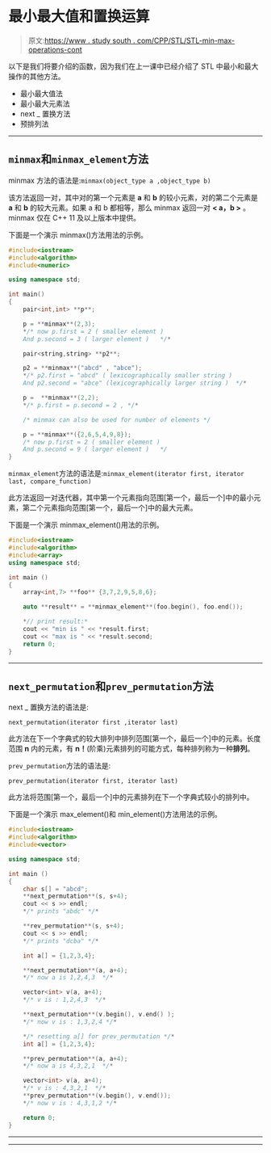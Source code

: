 # 最小最大值和置换运算

> 原文:[https://www . study south . com/CPP/STL/STL-min-max-operations-cont](https://www.studytonight.com/cpp/stl/stl-min-max-operations-cont)

以下是我们将要介绍的函数，因为我们在上一课中已经介绍了 STL 中最小和最大操作的其他方法。

*   最小最大值法
*   最小最大元素法
*   next _ 置换方法
*   预排列法

* * *

## `minmax`和`minmax_element`方法

minmax 方法的语法是:`minmax(object_type a ,object_type b)`

该方法返回一对，其中对的第一个元素是 **a** 和 **b** 的较小元素，对的第二个元素是 **a** 和 **b** 的较大元素。如果 a 和 b 都相等，那么 minmax 返回一对 **< a，b >** 。minmax 仅在 C++ 11 及以上版本中提供。

下面是一个演示 minmax()方法用法的示例。

```cpp
#include<iostream>
#include<algorithm>
#include<numeric>

using namespace std;

int main()
{
    pair<int,int> **p**;

    p = **minmax**(2,3);
    */* now p.first = 2 ( smaller element ) 
    And p.second = 3 ( larger element )   */* 

    pair<string,string> **p2**;

    p2 = **minmax**("abcd" , "abce");
    */* p2.first = "abcd" ( lexicographically smaller string )
    And p2.second = "abce" (lexicographically larger string )  */*

    p =  **minmax**(2,2);
    */* p.first = p.second = 2 , */*

    /* minmax can also be used for number of elements */

    p = **minmax**({2,6,5,4,9,8});
    /* now p.first = 2 ( smaller element ) 
    And p.second = 9 ( larger element )   */ 
} 
```

`minmax_element`方法的语法是:`minmax_element(iterator first, iterator last, compare_function)`

此方法返回一对迭代器，其中第一个元素指向范围[第一个，最后一个]中的最小元素，第二个元素指向范围[第一个，最后一个]中的最大元素。

下面是一个演示 minmax_element()用法的示例。

```cpp
#include<iostream>
#include<algorithm>
#include<array>
using namespace std;

int main ()
{
    array<int,7> **foo** {3,7,2,9,5,8,6};

    auto **result** = **minmax_element**(foo.begin(), foo.end());

    *// print result:*
    cout << "min is " << *result.first;
    cout << "max is " << *result.second;
    return 0;
} 
```

* * *

## `next_permutation`和`prev_permutation`方法

next _ 置换方法的语法是:

`next_permutation(iterator first ,iterator last)`

此方法在下一个字典式的较大排列中排列范围[第一个，最后一个]中的元素。长度范围 **n** 内的元素，有 **n！**(阶乘)元素排列的可能方式，每种排列称为一种**排列**。

`prev_permutation`方法的语法是:

`prev_permutation(iterator first, iterator last)`

此方法将范围[第一个，最后一个]中的元素排列在下一个字典式较小的排列中。

下面是一个演示 max_element()和 min_element()方法用法的示例。

```cpp
#include<iostream>
#include<algorithm>
#include<vector>

using namespace std;

int main () 
{
    char s[] = "abcd";
    **next_permutation**(s, s+4);
    cout << s >> endl;
    */* prints "abdc" */*

    **rev_permutation**(s, s+4);
    cout << s >> endl;
    */* prints "dcba" */*

    int a[] = {1,2,3,4};

    **next_permutation**(a, a+4);
    */* now a is 1,2,4,3  */*

    vector<int> v(a, a+4);
    */* v is : 1,2,4,3  */*

    **next_permutation**(v.begin(), v.end() );
    */* now v is : 1,3,2,4 */*

    */* resetting a[] for prev_permutation */*
    int a[] = {1,2,3,4};

    **prev_permutation**(a, a+4);
    */* now a is 4,3,2,1  */*

    vector<int> v(a, a+4);
    */* v is : 4,3,2,1  */*
    **prev_permutation**(v.begin(), v.end());
    */* now v is : 4,3,1,2 */*

    return 0;
} 
```

* * *

* * *